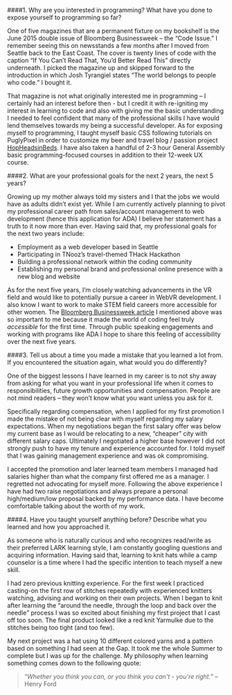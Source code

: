####1. Why are you interested in programming? What have you done to expose yourself to programming so far?

One of five magazines that are a permanent fixture on my bookshelf is the June 2015 double issue of Bloomberg Businessweek – the “Code Issue.”  I remember seeing this on newsstands a few months after I moved from Seattle back to the East Coast.  The cover is twenty lines of code with the caption “If You Can’t Read That, You’d Better Read This” directly underneath.  I picked the magazine up and skipped forward to the introduction in which Josh Tyrangiel states “The world belongs to people who code.”  I bought it.  

That magazine is not what originally interested me in programming – I certainly had an interest before then - but I credit it with re-igniting my interest in learning to code and also with giving me the basic understanding I needed to feel confident that many of the professional skills I have would lend themselves towards my being a successful developer.  As for exposing myself to programming, I taught myself basic CSS following tutorials on PuglyPixel in order to customize my beer and travel blog / passion project [HopHeadsinBeds](http://www.hopheadsinbeds.com).  I have also taken a handful of 2-3 hour General Assembly basic programming-focused courses in addition to their 12-week UX course.


####2. What are your professional goals for the next 2 years, the next 5 years?

Growing up my mother always told my sisters and I that the jobs we would have as adults didn’t exist yet.  While I am currently actively planning to pivot my professional career path from sales/account management to web development (hence this application for ADA) I believe her statement has a truth to it now more than ever.  Having said that, my professional goals for the next two years include:
-	Employment as a web developer based in Seattle 
-	Participating in TNooz’s travel-themed THack Hackathon
-	Building a professional network within the coding community
-	Establishing my personal brand and professional online presence with a new blog and website

As for the next five years, I’m closely watching advancements in the VR field and would like to potentially pursue a career in WebVR development.  I also know I want to work to make STEM field careers more accessible for other women.  The [Bloomberg Businessweek article](http://www.bloomberg.com/graphics/2015-paul-ford-what-is-code/) I mentioned above was so important to me because it made the world of coding feel truly *accessible* for the first time.  Through public speaking engagements and working with programs like ADA I hope to share this feeling of accessibility over the next five years.

####3. Tell us about a time you made a mistake that you learned a lot from. If you encountered the situation again, what would you do differently?

One of the biggest lessons I have learned in my career is to not shy away from asking for what you want in your professional life when it comes to responsibilities, future growth opportunities and compensation.  People are not mind readers – they won’t know what you want unless you ask for it.

Specifically regarding compensation, when I applied for my first promotion I made the mistake of not being clear with myself regarding my salary expectations.  When my negotiations began the first salary offer was below my current base as I would be relocating to a new, “cheaper” city with different salary caps.  Ultimately I negotiated a higher base however I did not strongly push to have my tenure and experience accounted for.  I told myself that I was gaining management experience and was ok compromising.  

I accepted the promotion and later learned team members I managed had salaries higher than what the company first offered me as a manager. I regretted not advocating for myself more.  Following the above experience I have had two raise negotiations and always prepare a personal high/medium/low proposal backed by my performance data.  I have become comfortable talking about the worth of my work.

####4. Have you taught yourself anything before? Describe what you learned and how you approached it.

As someone who is naturally curious and who recognizes read/write as their preferred LARK learning style, I am constantly googling questions and acquiring information.  Having said that, learning to knit hats while a camp counselor is a time where I had the specific intention to teach myself a new skill. 

I had zero previous knitting experience. For the first week I practiced casting-on the first row of stitches repeatedly with experienced knitters watching, advising and working on their own projects.  When I began to knit after learning the “around the needle, through the loop and back over the needle” process I was so excited about finishing my first project that I cast off too soon. The final product looked like a red knit Yarmulke due to the stitches being too tight (and too few).  

My next project was a hat using 10 different colored yarns and a pattern based on something I had seen at the Gap.  It took me the whole Summer to complete but I was up for the challenge.  My philosophy when learning something comes down to the following quote: 

> “*Whether you think you can, or you think you can't - you're right.*” – Henry Ford
